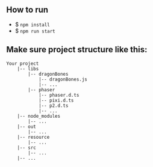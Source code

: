 ## How to run
* $ `npm install`
* $ `npm run start`

## Make sure project structure like this:
```
Your project
    |-- libs
        |-- dragonBones
            |-- dragonBones.js
            |-- ...
        |-- phaser
            |-- phaser.d.ts
            |-- pixi.d.ts
            |-- p2.d.ts
            |-- ...
    |-- node_modules
        |-- ...
    |-- out
        |-- ...
    |-- resource
        |-- ...
    |-- src
        |-- ...
    |-- ...
```